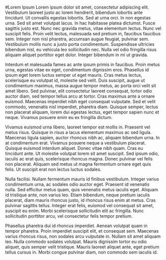 #Lorem Ipsum
Lorem ipsum dolor sit amet, consectetur adipiscing elit. Vestibulum laoreet justo ac lorem hendrerit, bibendum lobortis ante tincidunt. Ut convallis egestas lobortis. Sed at urna orci. In non egestas urna. Sed sit amet volutpat lacus. In hac habitasse platea dictumst. Fusce sagittis justo est. Nunc nec gravida metus, vitae elementum lectus. Nunc vel suscipit felis. Proin velit lectus, malesuada sed pretium in, faucibus faucibus sem. Integer non nisl pharetra, accumsan augue feugiat, pulvinar sem. Vestibulum mollis nunc a justo porta condimentum. Suspendisse ultricies bibendum nisl, eu vehicula leo sollicitudin nec. Nulla vel odio fringilla risus aliquam aliquet porttitor eget dolor. Integer bibendum in mi ut gravida.

Interdum et malesuada fames ac ante ipsum primis in faucibus. Proin metus urna, egestas vitae ex eget, condimentum dignissim eros. Phasellus id ipsum eget lorem luctus semper ut eget mauris. Cras metus lectus, scelerisque eu volutpat id, molestie sed velit. Duis suscipit, augue ut condimentum maximus, massa augue tempor metus, ac porta orci velit sit amet libero. Sed pulvinar, elit consectetur laoreet consequat, tortor odio auctor diam, sed tempor tellus arcu at tortor. Cras maximus ante a ornare euismod. Maecenas imperdiet nibh eget consequat vulputate. Sed et velit commodo, venenatis nisl imperdiet, pharetra diam. Quisque semper, lectus non placerat aliquam, lorem dui egestas lectus, eget tempor sapien nunc et neque. Vivamus posuere enim eu ex fringilla dictum.

Vivamus euismod urna libero, laoreet tempor est mollis in. Praesent vel metus risus. Quisque in risus a lacus elementum maximus ac sed ligula. Maecenas ligula sapien, auctor rhoncus nibh ac, aliquam bibendum urna. In at condimentum erat. Vivamus posuere neque a vestibulum placerat. Quisque euismod interdum aliquet. Donec vitae nibh quam. Cras eu tincidunt ante. Ut molestie volutpat lorem sit amet suscipit. Sed ipsum odio, iaculis ac erat quis, scelerisque rhoncus magna. Donec pulvinar vel felis non placerat. Aliquam sed metus ut magna fermentum ornare eget quis felis. Ut suscipit erat non lectus luctus sodales.

Nulla facilisi. Nullam fermentum mauris id finibus vestibulum. Integer varius condimentum urna, ac sodales odio auctor eget. Praesent id venenatis nulla. Sed efficitur metus quam, quis venenatis metus iaculis eget. Aliquam id tristique ante, non varius leo. Etiam bibendum, neque pretium iaculis placerat, diam mauris rhoncus justo, id rhoncus risus enim at metus. Cras pulvinar sagittis tellus. Integer erat felis, euismod vel consequat sit amet, suscipit eu enim. Morbi scelerisque sollicitudin elit ac fringilla. Nunc sollicitudin porttitor arcu, vel consectetur felis tempor pretium.

Phasellus pharetra dui id rhoncus imperdiet. Aenean volutpat quam in tempor pharetra. Proin imperdiet suscipit elit, et consequat sem. Maecenas varius rhoncus risus, non sodales arcu vulputate in. Nullam sit amet aliquam leo. Nulla commodo sodales volutpat. Mauris dignissim tortor eu odio aliquet, quis semper velit tristique. Mauris laoreet aliquet ante, eget pretium tellus cursus in. Morbi congue pulvinar diam, non commodo sem iaculis id.
